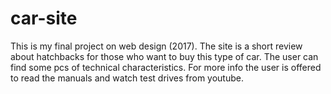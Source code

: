 # car-site
This is my final project on web design (2017).
The site is a short review about hatchbacks for those who want to buy this type of car. The user can find some pcs of technical characteristics.
For more info the user is offered to read the manuals and watch test drives from youtube.
